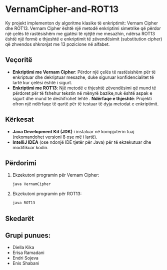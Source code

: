 # VernamCipher-and-ROT13
Ky projekt implementon dy algoritme klasike të enkriptimit: Vernam Cipher dhe ROT13. 
Vernam Cipher është një metodë enkriptimi simetrike që përdor një çelës të rastësishëm me 
gjatësi të njëjtë me mesazhin, ndërsa ROT13 është një formë e thjeshtë e enkriptimit të
zëvendësimit (substitution cipher) që zhvendos shkronjat me 13 pozicione në alfabet.
## Veçoritë
- **Enkriptimi me Vernam Cipher**: Përdor një çelës të rastësishëm për të enkriptuar dhe 
dekriptuar mesazhe, duke siguruar konfidencialitet të lartë kur çelësi është i sigurt.
- **Enkriptimi me ROT13**: Një metodë e thjeshtë zëvendësimi që mund të përdoret për të 
fshehur tekstin në mënyrë bazike,nuk është aspak e sigurt dhe mund te deshifrohet lehtë .
**Ndërfaqe e thjeshtë**: Projekti ofron një ndërfaqe të qartë për të testuar të dyja 
metodat e enkriptimit.
## Kërkesat
- **Java Development Kit (JDK)** i instaluar në kompjuterin tuaj 
(rekomandohet versioni 8 ose më i lartë).
- **IntelliJ IDEA** (ose ndonjë IDE tjetër për Java) për të ekzekutuar 
dhe modifikuar kodin.
## Përdorimi
1. Ekzekutoni programin për Vernam Cipher:
   ```bash
   java VernamCipher
2. Ekzekutoni programin për ROT13:
   ```bash
   java ROT13
## Skedarët
## Grupi punues:
- Diella Kika
- Erisa Ramadani
- Endri Sojeva
- Enis Shabani